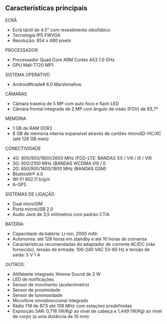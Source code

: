 ## Características principais

ECRÃ

* Ecrã táctil de 4.5" com revestimento oleofóbico
* Tecnologia IPS FWVGA
* Resolução: 854 x 480 pixels

PROCESSADOR

* Processador Quad Core ARM Cortex A53 1.0 GHz 
* GPU Mali-T720 MP1

SISTEMA OPERATIVO

* Android\#trade\# 6.0 Marshmallow

CÂMARAS

* Câmara traseira de 5 MP com auto foco e flash LED
* Câmara frontal integrada de 2 MP com ângulo de visão \(FOV\) de 83,7º

MEMÓRIA

* 1 GB de RAM DDR3
* 8 GB de memória interna expansível através de cartões microSD-HC\/XC \(até 128 GB mais\)

CONECTIVIDADE

* 4G: 800\/900\/1800\/2600 MHz \(FDD-LTE: BANDAS XX \/ VIII \/ III \/ VII\)
* 3G:  900\/2100 MHz \(BANDAS WCDMA VIII \/ I\)
* 2G: 850\/900\/1800\/1900 MHz \(BANDAS GSM\)
* Bluetooth® 4.0
* WI-FI 802.11 b\/g\/n
* A-GPS

SISTEMAS DE LIGAÇÃO

* Dual microSIM
* Porta microUSB 2.0
* Áudio Jack de 3,5 milímetros com padrão CTIA

BATERIA:

* Capacidade da bateria: Li-ion, 2000 mAh
* Autonomia: até 128 horas em standby e até 10 horas de conversa
* Características recomendadas do adaptador de corrente AC\/DC \(não fornecido\), tensão de entrada: 100-240 VAC 50-60 Hz e tensão de saída: 5 V 1 A

OUTROS:

* Altifalante integrado Xtreme Sound de 2 W
* LED de notificações
* Sensor de movimento \(acelerómetro\)
* Sensor de proximidade
* Sensor de luminosidade
* Microfone omnidireccional integrado
* Rádio FM de 87.5 até 108 MHz com estações predefinidas
* Exposição SAR: 0,716 \(W\/Kg\) ao nível de cabeça e 1,449 \(W\/Kg\) ao nível de corpo \(a uma distância de 10 mm\)

